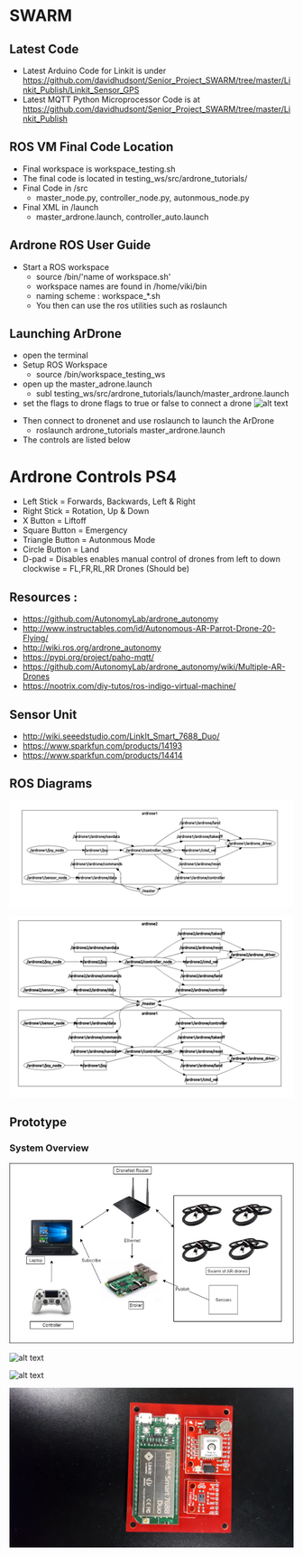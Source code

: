 # SWARM

## Latest Code
* Latest Arduino Code for Linkit is under https://github.com/davidhudsont/Senior_Project_SWARM/tree/master/Linkit_Publish/Linkit_Sensor_GPS
* Latest MQTT Python Microprocessor Code is at
https://github.com/davidhudsont/Senior_Project_SWARM/tree/master/Linkit_Publish


## ROS VM Final Code Location
* Final workspace is workspace_testing.sh
* The final code is located in testing_ws/src/ardrone_tutorials/
* Final Code in /src
  * master_node.py, controller_node.py, autonmous_node.py
* Final XML in /launch
  * master_ardrone.launch, controller_auto.launch

## Ardrone ROS User Guide
* Start a ROS workspace
  * source /bin/'name of workspace.sh'
  * workspace names are found in /home/viki/bin
  * naming scheme : workspace_*.sh
  * You then can use the ros utilities such as roslaunch
 
## Launching ArDrone
* open the terminal
* Setup ROS Workspace
  * source /bin/workspace_testing_ws
* open up the master_adrone.launch
  * subl testing_ws/src/ardrone_tutorials/launch/master_ardrone.launch
* set the flags to drone flags to true or false to connect a drone
![alt text][logo7]

[logo7]: https://github.com/davidhudsont/Senior_Project_SWARM/blob/master/Images/DroneFlying_Tutorial_02.jpg "Drone Flags"
* Then connect to dronenet and use roslaunch to launch the ArDrone
  * roslaunch ardrone_tutorials master_ardrone.launch 
* The controls are listed below

# Ardrone Controls PS4
* Left Stick = Forwards, Backwards, Left & Right
* Right Stick = Rotation, Up & Down
* X Button = Liftoff
* Square Button = Emergency
* Triangle Button = Autonmous Mode
* Circle Button = Land
* D-pad = Disables enables manual control of drones from left to down clockwise = FL,FR,RL,RR Drones (Should be)
 

## Resources :
* https://github.com/AutonomyLab/ardrone_autonomy
* http://www.instructables.com/id/Autonomous-AR-Parrot-Drone-20-Flying/
* http://wiki.ros.org/ardrone_autonomy
* https://pypi.org/project/paho-mqtt/
* https://github.com/AutonomyLab/ardrone_autonomy/wiki/Multiple-AR-Drones
* https://nootrix.com/diy-tutos/ros-indigo-virtual-machine/

## Sensor Unit
* http://wiki.seeedstudio.com/LinkIt_Smart_7688_Duo/
* https://www.sparkfun.com/products/14193
* https://www.sparkfun.com/products/14414



## ROS Diagrams

![alt text][logo]

[logo]: https://github.com/davidhudsont/SWARM/blob/master/Images/Master_1_Ardrone.PNG "1 Ardrone"

![alt text][logo2]

[logo2]: https://github.com/davidhudsont/SWARM/blob/master/Images/Master_2_Ardrone.PNG "2 Ardrones"

## Prototype

### System Overview
![alt text][logo3]

[logo3]: https://github.com/davidhudsont/SWARM/blob/master/Images/Pictograph_System.jpg "System Overview"


![alt text][logo4]

[logo4]: https://github.com/davidhudsont/SWARM/blob/master/Images/030.jpg "4 Drone Swarm Prototypes"

![alt text][logo5]

[logo5]: https://github.com/davidhudsont/SWARM/blob/master/Images/032.jpg "Drone Prototype Closeup"

![alt text][logo6]

[logo6]: https://github.com/davidhudsont/SWARM/blob/master/Images/024.jpg "Sensor Unit Prototype Closeup"

